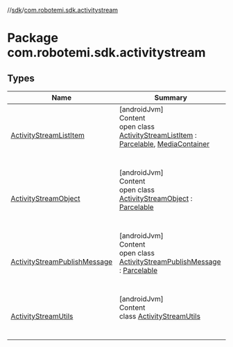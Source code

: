 //[sdk](../../index.md)/[com.robotemi.sdk.activitystream](index.md)



# Package com.robotemi.sdk.activitystream  


## Types  
  
|  Name |  Summary | 
|---|---|
| <a name="com.robotemi.sdk.activitystream/ActivityStreamListItem///PointingToDeclaration/"></a>[ActivityStreamListItem](-activity-stream-list-item/index.md)| <a name="com.robotemi.sdk.activitystream/ActivityStreamListItem///PointingToDeclaration/"></a>[androidJvm]  <br>Content  <br>open class [ActivityStreamListItem](-activity-stream-list-item/index.md) : [Parcelable](https://developer.android.com/reference/kotlin/android/os/Parcelable.html), [MediaContainer](../com.robotemi.sdk/-media-container/index.md)  <br><br><br>|
| <a name="com.robotemi.sdk.activitystream/ActivityStreamObject///PointingToDeclaration/"></a>[ActivityStreamObject](-activity-stream-object/index.md)| <a name="com.robotemi.sdk.activitystream/ActivityStreamObject///PointingToDeclaration/"></a>[androidJvm]  <br>Content  <br>open class [ActivityStreamObject](-activity-stream-object/index.md) : [Parcelable](https://developer.android.com/reference/kotlin/android/os/Parcelable.html)  <br><br><br>|
| <a name="com.robotemi.sdk.activitystream/ActivityStreamPublishMessage///PointingToDeclaration/"></a>[ActivityStreamPublishMessage](-activity-stream-publish-message/index.md)| <a name="com.robotemi.sdk.activitystream/ActivityStreamPublishMessage///PointingToDeclaration/"></a>[androidJvm]  <br>Content  <br>open class [ActivityStreamPublishMessage](-activity-stream-publish-message/index.md) : [Parcelable](https://developer.android.com/reference/kotlin/android/os/Parcelable.html)  <br><br><br>|
| <a name="com.robotemi.sdk.activitystream/ActivityStreamUtils///PointingToDeclaration/"></a>[ActivityStreamUtils](-activity-stream-utils/index.md)| <a name="com.robotemi.sdk.activitystream/ActivityStreamUtils///PointingToDeclaration/"></a>[androidJvm]  <br>Content  <br>class [ActivityStreamUtils](-activity-stream-utils/index.md)  <br><br><br>|

